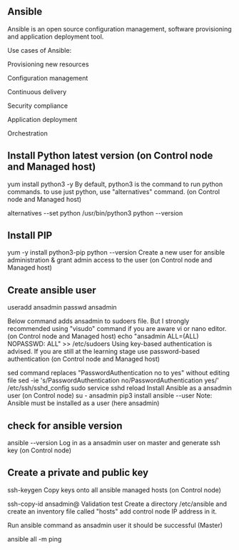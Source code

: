 

## Ansible 

Ansible is an open source configuration management, software provisioning and application deployment tool.

Use cases of Ansible:

Provisioning new resources

Configuration management

Continuous delivery

Security compliance

Application deployment

Orchestration


## Install Python latest version (on Control node and Managed host)

yum install python3 -y
By default, python3 is the command to run python commands. to use just python, use "alternatives" command. (on Control node and Managed host)

alternatives --set python /usr/bin/python3
python --version

## Install PIP 
yum -y install python3-pip
python --version
Create a new user for ansible administration & grant admin access to the user (on Control node and Managed host)

## Create ansible user 
useradd ansadmin
passwd ansadmin

Below command adds ansadmin to sudoers file. But I strongly recommended using "visudo" command if you are aware vi or nano editor. (on Control node and Managed host)
echo "ansadmin ALL=(ALL) NOPASSWD: ALL" >> /etc/sudoers
Using key-based authentication is advised. If you are still at the learning stage use password-based authentication (on Control node and Managed host)

sed command replaces "PasswordAuthentication no to yes" without editing file 
sed -ie 's/PasswordAuthentication no/PasswordAuthentication yes/' /etc/ssh/sshd_config
sudo service sshd reload
Install Ansible as a ansadmin user (on Control node)
su - ansadmin
pip3 install ansible --user
Note: Ansible must be installed as a user (here ansadmin)

## check for ansible version

ansible --version
Log in as a ansadmin user on master and generate ssh key (on Control node)

## Create a private and public key
ssh-keygen
Copy keys onto all ansible managed hosts (on Control node)

ssh-copy-id ansadmin@<target-server>
Validation test
Create a directory /etc/ansible and create an inventory file called "hosts" add control node IP address in it.

Run ansible command as ansadmin user it should be successful (Master)

ansible all -m ping
